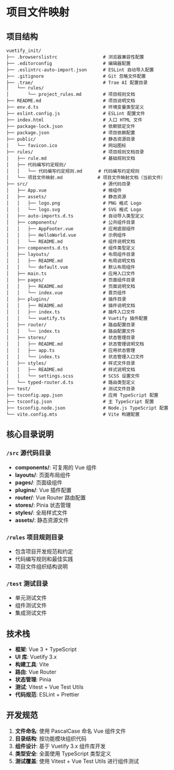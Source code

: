 # 项目文件映射

## 项目结构

```
vuetify_init/
├── .browserslistrc                 # 浏览器兼容性配置
├── .editorconfig                   # 编辑器配置
├── .eslintrc-auto-import.json      # ESLint 自动导入配置
├── .gitignore                      # Git 忽略文件配置
├── .trae/                          # Trae AI 配置目录
│   └── rules/
│       └── project_rules.md        # 项目规则文档
├── README.md                       # 项目说明文档
├── env.d.ts                        # 环境变量类型定义
├── eslint.config.js                # ESLint 配置文件
├── index.html                      # 入口 HTML 文件
├── package-lock.json               # 依赖锁定文件
├── package.json                    # 项目依赖配置
├── public/                         # 静态资源目录
│   └── favicon.ico                 # 网站图标
├── rules/                          # 项目规则文档目录
│   ├── rule.md                     # 基础规则文档
│   ├── 代码编写约定规则/
│   │   └── 代码编写约定规则.md      # 代码编写约定规则
│   └── 项目文件映射.md             # 项目文件映射文档（当前文件）
├── src/                            # 源代码目录
│   ├── App.vue                     # 根组件
│   ├── assets/                     # 静态资源
│   │   ├── logo.png                # PNG 格式 Logo
│   │   └── logo.svg                # SVG 格式 Logo
│   ├── auto-imports.d.ts           # 自动导入类型定义
│   ├── components/                 # 公共组件目录
│   │   ├── AppFooter.vue           # 应用底部组件
│   │   ├── HelloWorld.vue          # 示例组件
│   │   └── README.md               # 组件说明文档
│   ├── components.d.ts             # 组件类型定义
│   ├── layouts/                    # 布局组件目录
│   │   ├── README.md               # 布局说明文档
│   │   └── default.vue             # 默认布局组件
│   ├── main.ts                     # 应用入口文件
│   ├── pages/                      # 页面组件目录
│   │   ├── README.md               # 页面说明文档
│   │   └── index.vue               # 首页组件
│   ├── plugins/                    # 插件目录
│   │   ├── README.md               # 插件说明文档
│   │   ├── index.ts                # 插件入口文件
│   │   └── vuetify.ts              # Vuetify 插件配置
│   ├── router/                     # 路由配置目录
│   │   └── index.ts                # 路由配置文件
│   ├── stores/                     # 状态管理目录
│   │   ├── README.md               # 状态管理说明文档
│   │   ├── app.ts                  # 应用状态管理
│   │   └── index.ts                # 状态管理入口文件
│   ├── styles/                     # 样式文件目录
│   │   ├── README.md               # 样式说明文档
│   │   └── settings.scss           # SCSS 设置文件
│   └── typed-router.d.ts           # 路由类型定义
├── test/                           # 测试文件目录
├── tsconfig.app.json               # 应用 TypeScript 配置
├── tsconfig.json                   # 主 TypeScript 配置
├── tsconfig.node.json              # Node.js TypeScript 配置
└── vite.config.mts                 # Vite 构建配置
```

## 核心目录说明

### `/src` 源代码目录
- **components/**: 可复用的 Vue 组件
- **layouts/**: 页面布局组件
- **pages/**: 页面级组件
- **plugins/**: Vue 插件配置
- **router/**: Vue Router 路由配置
- **stores/**: Pinia 状态管理
- **styles/**: 全局样式文件
- **assets/**: 静态资源文件

### `/rules` 项目规则目录
- 包含项目开发规范和约定
- 代码编写规则和最佳实践
- 项目文件组织结构说明

### `/test` 测试目录
- 单元测试文件
- 组件测试文件
- 集成测试文件

## 技术栈

- **框架**: Vue 3 + TypeScript
- **UI 库**: Vuetify 3.x
- **构建工具**: Vite
- **路由**: Vue Router
- **状态管理**: Pinia
- **测试**: Vitest + Vue Test Utils
- **代码规范**: ESLint + Prettier

## 开发规范

1. **文件命名**: 使用 PascalCase 命名 Vue 组件文件
2. **目录结构**: 按功能模块组织代码
3. **组件设计**: 基于 Vuetify 3.x 组件库开发
4. **类型安全**: 全面使用 TypeScript 类型定义
5. **测试覆盖**: 使用 Vitest + Vue Test Utils 进行组件测试
